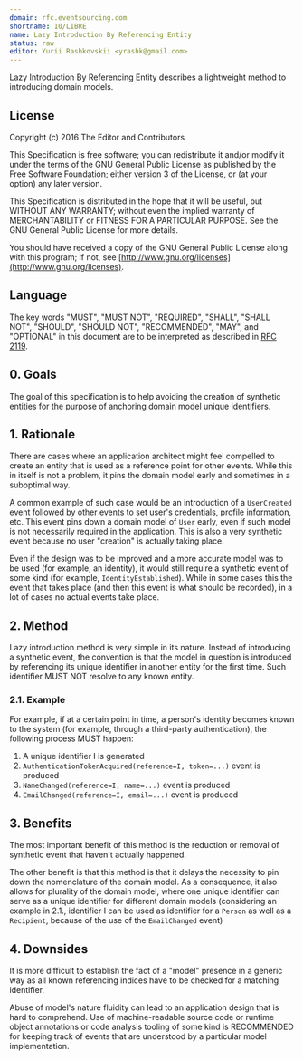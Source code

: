 ```yaml
---
domain: rfc.eventsourcing.com
shortname: 10/LIBRE
name: Lazy Introduction By Referencing Entity
status: raw
editor: Yurii Rashkovskii <yrashk@gmail.com>
---
```


Lazy Introduction By Referencing Entity describes a lightweight method to introducing domain models.

## License

Copyright (c) 2016 The Editor and Contributors

This Specification is free software; you can redistribute it and/or modify it under the terms of the GNU General Public License as published by the Free Software Foundation; either version 3 of the License, or (at your option) any later version.

This Specification is distributed in the hope that it will be useful, but WITHOUT ANY WARRANTY; without even the implied warranty of MERCHANTABILITY or FITNESS FOR A PARTICULAR PURPOSE. See the GNU General Public License for more details.

You should have received a copy of the GNU General Public License along with this program; if not, see [http://www.gnu.org/licenses](http://www.gnu.org/licenses).

## Language

The key words "MUST", "MUST NOT", "REQUIRED", "SHALL", "SHALL NOT", "SHOULD", "SHOULD NOT", "RECOMMENDED", "MAY", and "OPTIONAL" in this document are to be interpreted as described in [RFC 2119](http://tools.ietf.org/html/rfc2119).

## 0. Goals

The goal of this specification is to help avoiding the creation of synthetic
entities for the purpose of anchoring domain model unique identifiers.

## 1. Rationale

There are cases where an application architect might feel compelled to create
an entity that is used as a reference point for other events. While this in itself is not a problem, it pins the domain model early and sometimes in a suboptimal way.

A common example of such case would be an introduction of a `UserCreated` event
followed by other events to set user's credentials, profile information, etc. This event pins down a domain model of `User` early, even if such model is not necessarily required in the application. This is also a very synthetic event
because no user "creation" is actually taking place.

Even if the design was to be improved and a more accurate model was to be used (for example, an identity), it would still require a synthetic event of some kind (for example, `IdentityEstablished`). While in some cases this the event that takes place (and then this event is what should be recorded), in a lot of cases no actual events take place.

## 2. Method

Lazy introduction method is very simple in its nature. Instead of introducing
a synthetic event, the convention is that the model in question is introduced
by referencing its unique identifier in another entity for the first time. Such identifier MUST NOT resolve to any known entity.

### 2.1. Example

For example, if at a certain point in time, a person's identity becomes known to the system (for example, through a third-party authentication), the following process MUST happen:

1. A unique identifier I is generated
1. `AuthenticationTokenAcquired(reference=I, token=...)` event is produced
1. `NameChanged(reference=I, name=...)` event is produced
1. `EmailChanged(reference=I, email=...)` event is produced

## 3. Benefits

The most important benefit of this method is the reduction or removal of synthetic event that haven't actually happened.

The other benefit is that this method is that it delays the necessity to pin down the nomenclature of the domain model. As a consequence, it also allows for plurality of the domain model, where one unique identifier can serve as a unique
identifier for different domain models (considering an example in 2.1., identifier I can be used as identifier for a `Person` as well as a `Recipient`, because of the use of the `EmailChanged` event)

## 4. Downsides

It is more difficult to establish the fact of a "model" presence in a generic way as all known referencing indices have to be checked for a matching identifier.

Abuse of model's nature fluidity can lead to an application design that is hard to comprehend. Use of machine-readable source code or runtime object annotations
or code analysis tooling of some kind is RECOMMENDED for keeping track of events that are understood by a particular model implementation.
